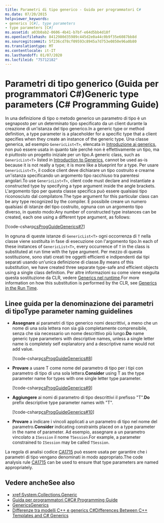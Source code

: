 ```yaml
---
title: Parametri di tipo generico - Guida per programmatori C#
ms.date: 07/20/2015
helpviewer_keywords:
- generics [C#], type parameters
- type parameters [C#]
ms.assetid: a03b0ab2-0606-4b41-b7bf-e64d5bb4d18f
ms.openlocfilehash: 8412980d35989c445d2e0a44c0b9f35e6087bb8d
ms.sourcegitcommit: 5f236cd78cf09593c8945a7d753e0850e96a0b80
ms.translationtype: MT
ms.contentlocale: it-IT
ms.lasthandoff: 01/07/2020
ms.locfileid: "75712182"
---
```

# <a name="generic-type-parameters-c-programming-guide"></a><span data-ttu-id="02b00-102">Parametri di tipo generico (Guida per programmatori C#)</span><span class="sxs-lookup"><span data-stu-id="02b00-102">Generic type parameters (C# Programming Guide)</span></span>

<span data-ttu-id="02b00-103">In una definizione di tipo o metodo generico un parametro di tipo è un segnaposto per un determinato tipo specificato da un client durante la creazione di un'istanza del tipo generico.</span><span class="sxs-lookup"><span data-stu-id="02b00-103">In a generic type or method definition, a type parameter is a placeholder for a specific type that a client specifies when they create an instance of the generic type.</span></span> <span data-ttu-id="02b00-104">Una classe generica, ad esempio `GenericList<T>`, elencata in [Introduzione ai generics](./index.md), non può essere usata in quanto tale perché non è effettivamente un tipo, ma è piuttosto un progetto iniziale per un tipo.</span><span class="sxs-lookup"><span data-stu-id="02b00-104">A generic class, such as `GenericList<T>` listed in [Introduction to Generics](./index.md), cannot be used as-is because it is not really a type; it is more like a blueprint for a type.</span></span> <span data-ttu-id="02b00-105">Per usare `GenericList<T>`, il codice client deve dichiarare un tipo costruito e crearne un'istanza specificando un argomento tipo racchiuso tra parentesi angolari.</span><span class="sxs-lookup"><span data-stu-id="02b00-105">To use `GenericList<T>`, client code must declare and instantiate a constructed type by specifying a type argument inside the angle brackets.</span></span> <span data-ttu-id="02b00-106">L'argomento tipo per questa classe specifica può essere qualsiasi tipo riconosciuto dal compilatore.</span><span class="sxs-lookup"><span data-stu-id="02b00-106">The type argument for this particular class can be any type recognized by the compiler.</span></span> <span data-ttu-id="02b00-107">È possibile creare un numero qualsiasi di istanze del tipo costruito, ognuna con un argomento tipo diverso, in questo modo:</span><span class="sxs-lookup"><span data-stu-id="02b00-107">Any number of constructed type instances can be created, each one using a different type argument, as follows:</span></span>  
  
[!code-csharp[csProgGuideGenerics#7](~/samples/snippets/csharp/VS_Snippets_VBCSharp/csProgGuideGenerics/CS/Generics.cs#7)]  
  
<span data-ttu-id="02b00-108">In ognuna di queste istanze di `GenericList<T>` ogni occorrenza di `T` nella classe viene sostituita in fase di esecuzione con l'argomento tipo.</span><span class="sxs-lookup"><span data-stu-id="02b00-108">In each of these instances of `GenericList<T>`, every occurrence of `T` in the class is substituted at run time with the type argument.</span></span> <span data-ttu-id="02b00-109">Per mezzo di questa sostituzione, sono stati creati tre oggetti efficienti e indipendenti dai tipi separati usando un'unica definizione di classe.</span><span class="sxs-lookup"><span data-stu-id="02b00-109">By means of this substitution, we have created three separate type-safe and efficient objects using a single class definition.</span></span> <span data-ttu-id="02b00-110">Per altre informazioni su come viene eseguita questa sostituzione da CLR, vedere [Generics nel runtime](./generics-in-the-run-time.md).</span><span class="sxs-lookup"><span data-stu-id="02b00-110">For more information on how this substitution is performed by the CLR, see [Generics in the Run Time](./generics-in-the-run-time.md).</span></span>  
  
## <a name="type-parameter-naming-guidelines"></a><span data-ttu-id="02b00-111">Linee guida per la denominazione dei parametri di tipo</span><span class="sxs-lookup"><span data-stu-id="02b00-111">Type parameter naming guidelines</span></span>  
  
- <span data-ttu-id="02b00-112">**Assegnare** ai parametri di tipo generico nomi descrittivi, a meno che un nome di una sola lettera non sia già completamente comprensibile, senza che sia necessario un nome descrittivo più lungo.</span><span class="sxs-lookup"><span data-stu-id="02b00-112">**Do** name generic type parameters with descriptive names, unless a single letter name is completely self explanatory and a descriptive name would not add value.</span></span>  
  
   [!code-csharp[csProgGuideGenerics#8](~/samples/snippets/csharp/VS_Snippets_VBCSharp/csProgGuideGenerics/CS/Generics.cs#8)]  
  
- <span data-ttu-id="02b00-113">**Provare** a usare T come nome del parametro di tipo per i tipi con parametro di tipo di una sola lettera.</span><span class="sxs-lookup"><span data-stu-id="02b00-113">**Consider** using T as the type parameter name for types with one single letter type parameter.</span></span>  
  
   [!code-csharp[csProgGuideGenerics#9](~/samples/snippets/csharp/VS_Snippets_VBCSharp/csProgGuideGenerics/CS/Generics.cs#9)]  
  
- <span data-ttu-id="02b00-114">**Aggiungere** ai nomi di parametro di tipo descrittivi il prefisso "T".</span><span class="sxs-lookup"><span data-stu-id="02b00-114">**Do** prefix descriptive type parameter names with "T".</span></span>  
  
   [!code-csharp[csProgGuideGenerics#10](~/samples/snippets/csharp/VS_Snippets_VBCSharp/csProgGuideGenerics/CS/Generics.cs#10)]  
  
- <span data-ttu-id="02b00-115">**Provare** a indicare i vincoli applicati a un parametro di tipo nel nome del parametro.</span><span class="sxs-lookup"><span data-stu-id="02b00-115">**Consider** indicating constraints placed on a type parameter in the name of parameter.</span></span> <span data-ttu-id="02b00-116">Ad esempio, assegnare a un parametro vincolato a `ISession` il nome `TSession`.</span><span class="sxs-lookup"><span data-stu-id="02b00-116">For example, a parameter constrained to `ISession` may be called `TSession`.</span></span>

<span data-ttu-id="02b00-117">La regola di analisi codice [CA1715](/visualstudio/code-quality/ca1715) può essere usata per garantire che i parametri di tipo vengano denominati in modo appropriato.</span><span class="sxs-lookup"><span data-stu-id="02b00-117">The code analysis rule [CA1715](/visualstudio/code-quality/ca1715) can be used to ensure that type parameters are named appropriately.</span></span>
  
## <a name="see-also"></a><span data-ttu-id="02b00-118">Vedere anche</span><span class="sxs-lookup"><span data-stu-id="02b00-118">See also</span></span>

- <xref:System.Collections.Generic>
- [<span data-ttu-id="02b00-119">Guida per programmatori C#</span><span class="sxs-lookup"><span data-stu-id="02b00-119">C# Programming Guide</span></span>](../index.md)
- [<span data-ttu-id="02b00-120">Generics</span><span class="sxs-lookup"><span data-stu-id="02b00-120">Generics</span></span>](./index.md)
- [<span data-ttu-id="02b00-121">Differenze tra modelli C++ e generics C#</span><span class="sxs-lookup"><span data-stu-id="02b00-121">Differences Between C++ Templates and C# Generics</span></span>](./differences-between-cpp-templates-and-csharp-generics.md)
